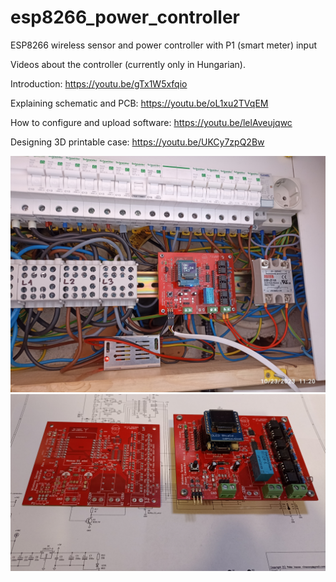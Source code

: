 # esp8266_power_controller
ESP8266 wireless sensor and power controller with P1 (smart meter) input

Videos about the controller (currently only in Hungarian).

Introduction:
https://youtu.be/gTx1W5xfqio

Explaining schematic and PCB:
https://youtu.be/oL1xu2TVqEM

How to configure and upload software:
https://youtu.be/lelAveujqwc

Designing 3D printable case:
https://youtu.be/UKCy7zpQ2Bw


![ESP8266 power controller](https://github.com/ivanovp/esp8266_power_controller/blob/main/esp8266_power_controller.jpg?raw=true)
![PCB of ESP8266 power controller](https://github.com/ivanovp/esp8266_power_controller/blob/main/esp8266_power_controller_pcb.jpg?raw=true)

